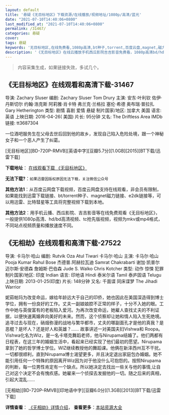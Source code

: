 ```yaml
---
layout: default
title: '悬疑《无目标地区》下载资源/在线播放/视频地址/1080p/高清/蓝光'
date: "2021-07-10T14:40:06+0800"
last_modified_at: "2021-07-10T14:40:06+0800"
permalink: /31467/
categories: 悬疑
cover:
tags: 悬疑
keywords: '无目标地区,在线免费看,1080p高清,bt种子,torrent,百度云盘,magnet,磁力链,迅雷下载资源'
description: '《无目标地区》在线云播放手机西瓜影院吉吉影音免费看，1080p高清bd/hd未删减完整版和tc抢先枪版，mkv/mp4格式，附带bt/torrent种子、magnet/磁力链、百度云盘、网盘资源迅雷下载链接'
---
```


>内容采集生成，如果链接失效，多试几个。


## 《无目标地区》在线观看和高清下载-31467

导演: Zachary Sluser 编剧: Zachary Sluser Tom Drury 主演: 安东·叶利钦 佐伊·丹斯切尔 约翰·浩克斯 阿莉雅·肖卡特 弗兰克·兰格拉 塞伦·希德 奥布瑞·普拉扎 Gary Hetherington 类型: 剧情 喜剧 爱情 悬疑 制片国家/地区: 加拿大 美国 语言: 英语 上映日期: 2016-04-26( 美国) 片长: 95分钟 又名: The Driftless Area IMDb链接: tt3687304

一位酒吧服务生在父母去世后回到他的故乡，发现自己陷入危险处境，跟一个神秘女子和一个恶人产生了纠葛。


[无目标地区][BD-720P-RMVB][英语中字][豆瓣5.7分][1.0GB][2015][BT下载/迅雷下载]

**下载地址**： [在线观看下载 《无目标地区》](https://www.btdx8.com/torrent/the_driftless_area_2015.html) 


**无法下载?**：`如果迅雷因版权原因无法下载，关注微信公众号 `

**其他方法1**：从百度云网盘下载视频，百度云网盘支持在线观看，非会员有限制，如果能找到迅雷下载链接、bt/torrent种子、magnet磁力链接、e2dk链接等，可以用迅雷、比特彗星等工具将完整视频下载到本地。

**其他方法2**：用手机云播、西瓜影院、吉吉影音等在线免费观看《无目标地区》，一般提供1080p高清、hd/bd高清视频、tc抢先版视频，视频为mkv或mp4格式，不同站点视频质量和播放速度不同。


## 《无相劫》在线观看和高清下载-27522

导演: 卡马尔·哈山 编剧: Rutvik Oza Atul Tiwari 卡马尔·哈山 主演: 卡马尔·哈山 Pooja Kumar Rahul Bose 杰德普.阿赫拉瓦迪 Samrat Chakrabarti 谢加·凯普尔 迈尔斯·安德森 詹姆斯·巴伯森 Jude S. Walko Chris Kotcher 类型: 动作 惊悚 犯罪 制片国家/地区: 印度 Indian 语言: 印地语 Hindi 泰米尔语 Tamil 泰庐固语 Telugu 上映日期: 2013-01-25(印度) 片长: 148分钟 又名: 千面谍 同床谍梦 The Jihadi Warrior

妮茹帕玛为改变命运，嫁给年龄远大于自己的印侨，她也因此在美国深造得到博士学位，拥有一份良好的工作。丈夫一副娘娘腔不正常的样子，十分不入她的眼。工作中她与英俊富有的老板陷入爱河。为再次改变命运，她雇人查找丈夫的不利证据，以便快速离婚奔向美好的未来。然而，这个侦察却让她和情人陷入生死绝境。追寻过去与现在，硝烟弥漫的战地与繁华都市，丈夫的哪副面孔才是他的真我？是恶棍？是坏人？还是好人和英雄？…… 故事讲述一对美国夫妇Vishwa和 Roopa。Vishwa化名为Wiz，是一名卡塔克舞蹈老师，他与Nirupama结婚了。他们两都有日程表，在这三年的婚姻生活中，看起来已经实现了他们最初的愿望。Nirupama拿到了她的哲学博士学位。WIZ继续教授他的舞蹈课。他俩在新泽西州互不干扰。一切都很顺利，直到Nirupama博士渴望更多，并且决定退出家庭包办婚姻。她不能引用任何一个特殊的原因离开Wiz因为对于他没什么可抱怨的。按照Nirupama的判断，每一位男性肯定有一个缺点。所以她决定去找出一些关与他的事情,让自己对这个决定不会有愧疚感。她雇来一个侦探去发掘他的一切。随之后来的真相，引起大混乱……


[无相劫][BD-720P-RMVB][印地语中字][豆瓣6.0分][1.3GB][2013][BT下载/迅雷下载]

**详情查看**： [《无相劫》详情介绍](/movie/27522/)， **查看更多**：[本站资源大全](/movie/t/all/)

